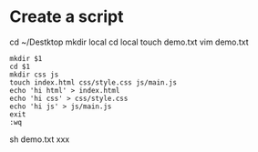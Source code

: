# Create a script
cd ~/Destktop
mkdir local
cd local
touch demo.txt
vim demo.txt

	mkdir $1
	cd $1
	mkdir css js
	touch index.html css/style.css js/main.js
	echo 'hi html' > index.html
	echo 'hi css' > css/style.css
	echo 'hi js' > js/main.js
	exit
	:wq

sh demo.txt xxx
